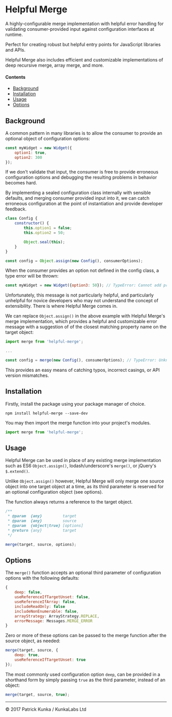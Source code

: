 # Helpful Merge

A highly-configurable merge implementation with helpful error handling for validating consumer-provided input against configuration interfaces at runtime.

Perfect for creating robust but helpful entry points for JavaScript libraries and APIs.

Helpful Merge also includes efficient and customizable implementations of deep recursive merge, array merge, and more.

#### Contents

- [Background](#backgrounds)
- [Installation](#installation)
- [Usage](#usage)
- [Options](#options)

## Background

A common pattern in many libraries is to allow the consumer to provide an optional object of configuration options:

```js
const myWidget = new Widget({
    option1: true,
    option2: 300
});
```

If we don't validate that input, the consumer is free to provide erroneous configuration options and debugging the resulting problems in behavior becomes hard.

By implementing a sealed configuration class internally with sensible defaults, and merging consumer provided input into it, we can catch erroneous configuration at the point of instantiation and provide developer feedback.

```js
class Config {
    constructor() {
        this.option1 = false;
        this.option2 = 50;

        Object.seal(this);
    }
}

const config = Object.assign(new Config(), consumerOptions);
```

When the consumer provides an option not defined in the config class, a type error will be thrown:

```js
const myWidget = new Widget({option3: 50}); // TypeError: Cannot add property option3, object is not extensible
```

Unfortunately, this message is not particularly helpful, and particularly unhelpful for novice developers who may not understand the concept of extensibility. There is where Helpful Merge comes in.

We can replace `Object.assign()` in the above example with Helpful Merge's merge implementation, which provides a helpful and customizable error message with a suggestion of of the closest matching property name on the target object:

```js
import merge from 'helpful-merge';

...

const config = merge(new Config(), consumerOptions); // TypeError: Unknown property "option3". Did you mean "option2"?
```

This provides an easy means of catching typos, incorrect casings, or API version mismatches.

## Installation

Firstly, install the package using your package manager of choice.

```
npm install helpful-merge --save-dev
```

You may then import the merge function into your project's modules.

```js
import merge from 'helpful-merge';
```

## Usage

Helpful Merge can be used in place of any existing merge implementation such as ES6 `Object.assign()`, lodash/underscore's `merge()`, or jQuery's `$.extend()`.

Unlike `Object.assign()` however, Helpful Merge will only merge one source object into one target object at a time, as its third parameter is reserved for an optional configuration object (see options).

The function always returns a reference to the target object.

```js
/**
 * @param  {any}         target
 * @param  {any}         source
 * @param  {object|true} [options]
 * @return {any}         target
 */

merge(target, source, options);
```

## Options

The `merge()` function accepts an optional third parameter of configuration options with the following defaults:

```js
{
    deep: false,
    useReferenceIfTargetUnset: false,
    useReferenceIfArray: false,
    includeReadOnly: false
    includeNonEnumerable: false,
    arrayStrategy: ArrayStrategy.REPLACE,
    errorMessage: Messages.MERGE_ERROR
}
```

Zero or more of these options can be passed to the merge function after the source object, as needed:

```js
merge(target, source, {
    deep: true,
    useReferenceIfTargetUnset: true
});
```

The most commonly used configuration option `deep`, can be provided in a shorthand form by simply passing `true` as the third parameter, instead of an object:

```js
merge(target, source, true);
```

---

© 2017 Patrick Kunka / KunkaLabs Ltd
